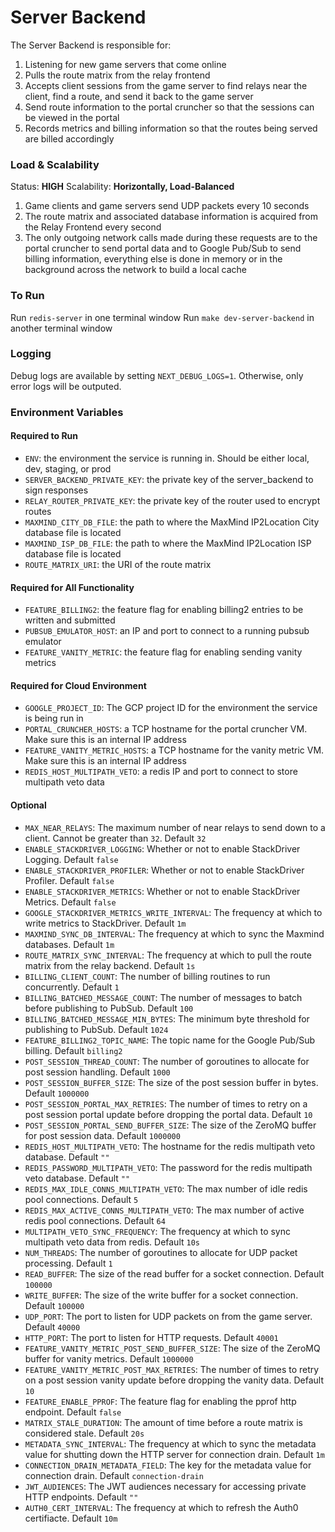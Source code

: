 # Server Backend

The Server Backend is responsible for:

1. Listening for new game servers that come online
2. Pulls the route matrix from the relay frontend
3. Accepts client sessions from the game server to find relays near the client, find a route, and send it back to the game server
4. Send route information to the portal cruncher so that the sessions can be viewed in the portal
5. Records metrics and billing information so that the routes being served are billed accordingly

### Load & Scalability

Status: **HIGH**
Scalability: **Horizontally, Load-Balanced**

1. Game clients and game servers send UDP packets every 10 seconds
2. The route matrix and associated database information is acquired from the Relay Frontend every second
2. The only outgoing network calls made during these requests are to the portal cruncher to send portal data and to Google Pub/Sub to send billing information, everything else is done in memory or in the background across the network to build a local cache

### To Run

Run `redis-server` in one terminal window
Run `make dev-server-backend` in another terminal window

### Logging

Debug logs are available by setting `NEXT_DEBUG_LOGS=1`. Otherwise, only error logs will be outputed.

### Environment Variables

#### Required to Run

- `ENV`: the environment the service is running in. Should be either local, dev, staging, or prod
- `SERVER_BACKEND_PRIVATE_KEY`: the private key of the server_backend to sign responses
- `RELAY_ROUTER_PRIVATE_KEY`: the private key of the router used to encrypt routes
- `MAXMIND_CITY_DB_FILE`: the path to where the MaxMind IP2Location City database file is located 
- `MAXMIND_ISP_DB_FILE`: the path to where the MaxMind IP2Location ISP database file is located 
- `ROUTE_MATRIX_URI`: the URI of the route matrix

#### Required for All Functionality

- `FEATURE_BILLING2`: the feature flag for enabling billing2 entries to be written and submitted
- `PUBSUB_EMULATOR_HOST`: an IP and port to connect to a running pubsub emulator
- `FEATURE_VANITY_METRIC`: the feature flag for enabling sending vanity metrics


#### Required for Cloud Environment

- `GOOGLE_PROJECT_ID`: The GCP project ID for the environment the service is being run in
- `PORTAL_CRUNCHER_HOSTS`: a TCP hostname for the portal cruncher VM. Make sure this is an internal IP address
- `FEATURE_VANITY_METRIC_HOSTS`: a TCP hostname for the vanity metric VM. Make sure this is an internal IP address
- `REDIS_HOST_MULTIPATH_VETO`: a redis IP and port to connect to store multipath veto data

#### Optional

- `MAX_NEAR_RELAYS`: The maximum number of near relays to send down to a client. Cannot be greater than `32`. Default `32`
- `ENABLE_STACKDRIVER_LOGGING`: Whether or not to enable StackDriver Logging. Default `false`
- `ENABLE_STACKDRIVER_PROFILER`: Whether or not to enable StackDriver Profiler. Default `false`
- `ENABLE_STACKDRIVER_METRICS`: Whether or not to enable StackDriver Metrics. Default `false`
- `GOOGLE_STACKDRIVER_METRICS_WRITE_INTERVAL`: The frequency at which to write metrics to StackDriver. Default `1m`
- `MAXMIND_SYNC_DB_INTERVAL`: The frequency at which to sync the Maxmind databases. Default `1m`
- `ROUTE_MATRIX_SYNC_INTERVAL`: The frequency at which to pull the route matrix from the relay backend. Default `1s`
- `BILLING_CLIENT_COUNT`: The number of billing routines to run concurrently. Default `1`
- `BILLING_BATCHED_MESSAGE_COUNT`: The number of messages to batch before publishing to PubSub. Default `100`
- `BILLING_BATCHED_MESSAGE_MIN_BYTES`: The minimum byte threshold for publishing to PubSub. Default `1024`
- `FEATURE_BILLING2_TOPIC_NAME`: The topic name for the Google Pub/Sub billing. Default `billing2`
- `POST_SESSION_THREAD_COUNT`: The number of goroutines to allocate for post session handling. Default `1000`
- `POST_SESSION_BUFFER_SIZE`: The size of the post session buffer in bytes. Default `1000000`
- `POST_SESSION_PORTAL_MAX_RETRIES`: The number of times to retry on a post session portal update before dropping the portal data. Default `10`
- `POST_SESSION_PORTAL_SEND_BUFFER_SIZE`: The size of the ZeroMQ buffer for post session data. Default `1000000`
- `REDIS_HOST_MULTIPATH_VETO`: The hostname for the redis multipath veto database. Default `""`
- `REDIS_PASSWORD_MULTIPATH_VETO`: The password for the redis multipath veto database. Default `""`
- `REDIS_MAX_IDLE_CONNS_MULTIPATH_VETO`: The max number of idle redis pool connections. Default `5`
- `REDIS_MAX_ACTIVE_CONNS_MULTIPATH_VETO`: The max number of active redis pool connections. Default `64`
- `MULTIPATH_VETO_SYNC_FREQUENCY`: The frequency at which to sync multipath veto data from redis. Default `10s`
- `NUM_THREADS`: The number of goroutines to allocate for UDP packet processing. Default `1`
- `READ_BUFFER`: The size of the read buffer for a socket connection. Default `100000`
- `WRITE_BUFFER`: The size of the write buffer for a socket connection. Default `100000`
- `UDP_PORT`: The port to listen for UDP packets on from the game server. Default `40000`
- `HTTP_PORT`: The port to listen for HTTP requests. Default `40001`
- `FEATURE_VANITY_METRIC_POST_SEND_BUFFER_SIZE`: The size of the ZeroMQ buffer for vanity metrics. Default `1000000`
- `FEATURE_VANITY_METRIC_POST_MAX_RETRIES`: The number of times to retry on a post session vanity update before dropping the vanity data. Default `10`
- `FEATURE_ENABLE_PPROF`: The feature flag for enabling the pprof http endpoint. Default `false`
- `MATRIX_STALE_DURATION`: The amount of time before a route matrix is considered stale. Default `20s`
- `METADATA_SYNC_INTERVAL`: The frequency at which to sync the metadata value for shutting down the HTTP server for connection drain. Default `1m`
- `CONNECTION_DRAIN_METADATA_FIELD`: The key for the metadata value for connection drain. Default `connection-drain`
- `JWT_AUDIENCES`: The JWT audiences necessary for accessing private HTTP endpoints. Default `""`
- `AUTH0_CERT_INTERVAL`: The frequency at which to refresh the Auth0 certifiacte. Default `10m`
